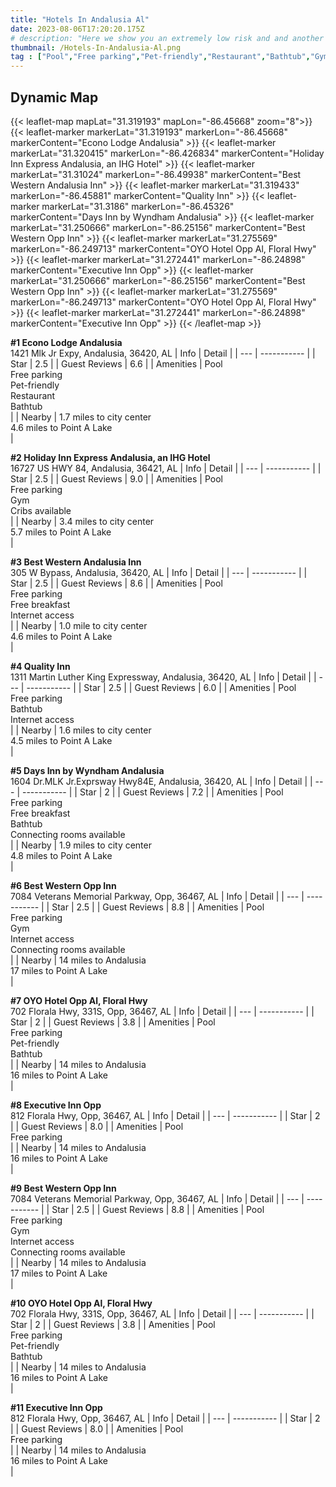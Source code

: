 ```yaml
---
title: "Hotels In Andalusia Al"
date: 2023-08-06T17:20:20.175Z
# description: "Here we show you an extremely low risk and and another medium risk approach to earn passive income "
thumbnail: /Hotels-In-Andalusia-Al.png
tag : ["Pool","Free parking","Pet-friendly","Restaurant","Bathtub","Gym","Cribs available","Free breakfast","Internet access","Connecting rooms available"]
---
```


## Dynamic Map
{{< leaflet-map  mapLat="31.319193" mapLon="-86.45668" zoom="8">}}
    {{< leaflet-marker markerLat="31.319193" markerLon="-86.45668" markerContent="Econo Lodge Andalusia" >}}
    {{< leaflet-marker markerLat="31.320415" markerLon="-86.426834" markerContent="Holiday Inn Express Andalusia, an IHG Hotel" >}}
    {{< leaflet-marker markerLat="31.31024" markerLon="-86.49938" markerContent="Best Western Andalusia Inn" >}}
    {{< leaflet-marker markerLat="31.319433" markerLon="-86.45881" markerContent="Quality Inn" >}}
    {{< leaflet-marker markerLat="31.3186" markerLon="-86.45326" markerContent="Days Inn by Wyndham Andalusia" >}}
    {{< leaflet-marker markerLat="31.250666" markerLon="-86.25156" markerContent="Best Western Opp Inn" >}}
    {{< leaflet-marker markerLat="31.275569" markerLon="-86.249713" markerContent="OYO Hotel Opp Al, Floral Hwy" >}}
    {{< leaflet-marker markerLat="31.272441" markerLon="-86.24898" markerContent="Executive Inn Opp" >}}
    {{< leaflet-marker markerLat="31.250666" markerLon="-86.25156" markerContent="Best Western Opp Inn" >}}
    {{< leaflet-marker markerLat="31.275569" markerLon="-86.249713" markerContent="OYO Hotel Opp Al, Floral Hwy" >}}
    {{< leaflet-marker markerLat="31.272441" markerLon="-86.24898" markerContent="Executive Inn Opp" >}}
{{< /leaflet-map >}}


**#1 Econo Lodge Andalusia**<br>1421 Mlk Jr Expy, Andalusia, 36420, AL
| Info | Detail |
| --- | ----------- |
| Star | 2.5 |
| Guest Reviews | 6.6 |
| Amenities | Pool<br>Free parking<br>Pet-friendly<br>Restaurant<br>Bathtub<br> |
| Nearby | 1.7 miles to city center<br>4.6 miles to Point A Lake<br> |

**#2 Holiday Inn Express Andalusia, an IHG Hotel**<br>16727 US HWY 84, Andalusia, 36421, AL
| Info | Detail |
| --- | ----------- |
| Star | 2.5 |
| Guest Reviews | 9.0 |
| Amenities | Pool<br>Free parking<br>Gym<br>Cribs available<br> |
| Nearby | 3.4 miles to city center<br>5.7 miles to Point A Lake<br> |

**#3 Best Western Andalusia Inn**<br>305 W Bypass, Andalusia, 36420, AL
| Info | Detail |
| --- | ----------- |
| Star | 2.5 |
| Guest Reviews | 8.6 |
| Amenities | Pool<br>Free parking<br>Free breakfast<br>Internet access<br> |
| Nearby | 1.0 mile to city center<br>4.6 miles to Point A Lake<br> |

**#4 Quality Inn**<br>1311 Martin Luther King Expressway, Andalusia, 36420, AL
| Info | Detail |
| --- | ----------- |
| Star | 2.5 |
| Guest Reviews | 6.0 |
| Amenities | Pool<br>Free parking<br>Bathtub<br>Internet access<br> |
| Nearby | 1.6 miles to city center<br>4.5 miles to Point A Lake<br> |

**#5 Days Inn by Wyndham Andalusia**<br>1604 Dr.MLK Jr.Exprsway Hwy84E, Andalusia, 36420, AL
| Info | Detail |
| --- | ----------- |
| Star | 2 |
| Guest Reviews | 7.2 |
| Amenities | Pool<br>Free parking<br>Free breakfast<br>Bathtub<br>Connecting rooms available<br> |
| Nearby | 1.9 miles to city center<br>4.8 miles to Point A Lake<br> |

**#6 Best Western Opp Inn**<br>7084 Veterans Memorial Parkway, Opp, 36467, AL
| Info | Detail |
| --- | ----------- |
| Star | 2.5 |
| Guest Reviews | 8.8 |
| Amenities | Pool<br>Free parking<br>Gym<br>Internet access<br>Connecting rooms available<br> |
| Nearby | 14 miles to Andalusia<br>17 miles to Point A Lake<br> |

**#7 OYO Hotel Opp Al, Floral Hwy**<br>702 Florala Hwy, 331S, Opp, 36467, AL
| Info | Detail |
| --- | ----------- |
| Star | 2 |
| Guest Reviews | 3.8 |
| Amenities | Pool<br>Free parking<br>Pet-friendly<br>Bathtub<br> |
| Nearby | 14 miles to Andalusia<br>16 miles to Point A Lake<br> |

**#8 Executive Inn Opp**<br>812 Florala Hwy, Opp, 36467, AL
| Info | Detail |
| --- | ----------- |
| Star | 2 |
| Guest Reviews | 8.0 |
| Amenities | Pool<br>Free parking<br> |
| Nearby | 14 miles to Andalusia<br>16 miles to Point A Lake<br> |

**#9 Best Western Opp Inn**<br>7084 Veterans Memorial Parkway, Opp, 36467, AL
| Info | Detail |
| --- | ----------- |
| Star | 2.5 |
| Guest Reviews | 8.8 |
| Amenities | Pool<br>Free parking<br>Gym<br>Internet access<br>Connecting rooms available<br> |
| Nearby | 14 miles to Andalusia<br>17 miles to Point A Lake<br> |

**#10 OYO Hotel Opp Al, Floral Hwy**<br>702 Florala Hwy, 331S, Opp, 36467, AL
| Info | Detail |
| --- | ----------- |
| Star | 2 |
| Guest Reviews | 3.8 |
| Amenities | Pool<br>Free parking<br>Pet-friendly<br>Bathtub<br> |
| Nearby | 14 miles to Andalusia<br>16 miles to Point A Lake<br> |

**#11 Executive Inn Opp**<br>812 Florala Hwy, Opp, 36467, AL
| Info | Detail |
| --- | ----------- |
| Star | 2 |
| Guest Reviews | 8.0 |
| Amenities | Pool<br>Free parking<br> |
| Nearby | 14 miles to Andalusia<br>16 miles to Point A Lake<br> |

